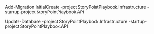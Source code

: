 Add-Migration InitialCreate -project StoryPointPlaybook.Infrastructure -startup-project StoryPointPlaybook.API

Update-Database -project StoryPointPlaybook.Infrastructure -startup-project StoryPointPlaybook.API
